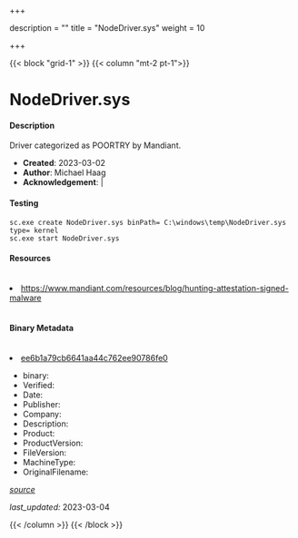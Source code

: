 +++

description = ""
title = "NodeDriver.sys"
weight = 10

+++


{{< block "grid-1" >}}
{{< column "mt-2 pt-1">}}


# NodeDriver.sys

#### Description


Driver categorized as POORTRY by Mandiant.


- **Created**: 2023-03-02
- **Author**: Michael Haag
- **Acknowledgement**:  | [](https://twitter.com/)

#### Testing

```
sc.exe create NodeDriver.sys binPath= C:\windows\temp\NodeDriver.sys type= kernel
sc.exe start NodeDriver.sys
```

#### Resources
<br>


<li><a href="https://www.mandiant.com/resources/blog/hunting-attestation-signed-malware">https://www.mandiant.com/resources/blog/hunting-attestation-signed-malware</a></li>


<br>


#### Binary Metadata
<br>



<li><a href="https://www.virustotal.com/gui/file/ee6b1a79cb6641aa44c762ee90786fe0">ee6b1a79cb6641aa44c762ee90786fe0</a></li>



- binary: 
- Verified: 
- Date: 
- Publisher: 
- Company: 
- Description: 
- Product: 
- ProductVersion: 
- FileVersion: 
- MachineType: 
- OriginalFilename: 

[*source*](https://github.com/magicsword-io/LOLDrivers/tree/main/yaml/nodedriver.sys.yml)

*last_updated:* 2023-03-04


{{< /column >}}
{{< /block >}}
